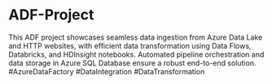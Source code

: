 # ADF-Project
This ADF project showcases seamless data ingestion from Azure Data Lake and HTTP websites, with efficient data transformation using Data Flows, Databricks, and HDInsight notebooks. Automated pipeline orchestration and data storage in Azure SQL Database ensure a robust end-to-end solution. #AzureDataFactory #DataIntegration #DataTransformation
